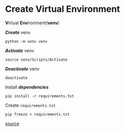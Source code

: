 # Create Virtual Environment

**V**irtual **Env**ironment(**venv**)

**_Create_** venv
```shell
python -m venv venv
```

**_Activate_** venv
```shell
source venv/Scripts/Activate
```

**_Deactivate_** venv
```shell
deactivate
```

Install **_dependencies_**
```shell
pip install -r requirements.txt
```

Create `requirements.txt`
```shell
pip freeze > requirements.txt
```

[source](https://docs.python.org/ko/3/library/venv.html)